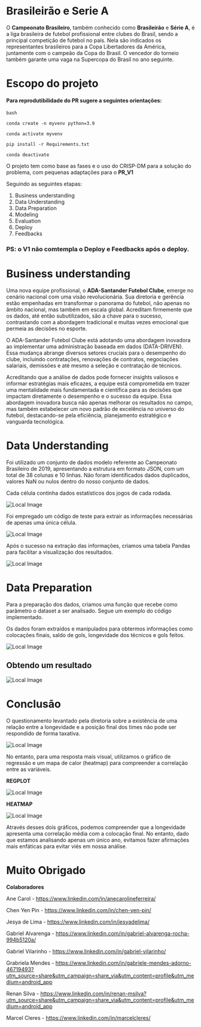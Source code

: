 # Brasileirão e Serie A

O **Campeonato Brasileiro**, também conhecido como **Brasileirão** e **Série A**, é a liga brasileira de futebol profissional entre clubes do Brasil, sendo a principal competição de futebol no país. Nela são indicados os representantes brasileiros para a Copa Libertadores da América, juntamente com o campeão da Copa do Brasil. O vencedor do torneio também garante uma vaga na Supercopa do Brasil no ano seguinte.

# Escopo do projeto

#### Para reprodutibilidade do PR sugere a seguintes orientações:

```
bash

conda create -n myvenv python=3.9

conda activate myvenv

pip install -r Requirements.txt

conda deactivate

```

O projeto tem como base as fases e o uso do CRISP-DM para a solução do problema, com pequenas adaptações para o **PR_V1**

Seguindo as seguintes etapas:

1. Business understanding
2. Data Understanding
3. Data Preparation
4. Modeling
5. Evaluation
6. Deploy
7. Feedbacks


### PS: o V1 não comtempla o Deploy e Feedbacks após o deploy.

# Business understanding


Uma nova equipe profissional, o **ADA-Santander Futebol Clube**, emerge no cenário nacional com uma visão revolucionária. Sua diretoria e gerência estão empenhadas em transformar o panorama do futebol, não apenas no âmbito nacional, mas também em escala global. Acreditam firmemente que os dados, até então subutilizados, são a chave para o sucesso, contrastando com a abordagem tradicional e muitas vezes emocional que permeia as decisões no esporte.

O ADA-Santander Futebol Clube está adotando uma abordagem inovadora ao implementar uma administração baseada em dados (DATA-DRIVEN). Essa mudança abrange diversos setores cruciais para o desempenho do clube, incluindo contratações, renovações de contratos, negociações salariais, demissões e até mesmo a seleção e contratação de técnicos.

Acreditando que a análise de dados pode fornecer insights valiosos e informar estratégias mais eficazes, a equipe está comprometida em trazer uma mentalidade mais fundamentada e científica para as decisões que impactam diretamente o desempenho e o sucesso da equipe. Essa abordagem inovadora busca não apenas melhorar os resultados no campo, mas também estabelecer um novo padrão de excelência no universo do futebol, destacando-se pela eficiência, planejamento estratégico e vanguarda tecnológica.


# Data Understanding

Foi utilizado um conjunto de dados modelo referente ao Campeonato Brasileiro de 2019, apresentando a estrutura em formato JSON, com um total de 38 colunas e 10 linhas. Não foram identificados dados duplicados, valores NaN ou nulos dentro do nosso conjunto de dados.

Cada célula continha dados estatísticos dos jogos de cada rodada.

![Local Image](img/file1.png)

Foi empregado um código de teste para extrair as informações necessárias de apenas uma única célula.

![Local Image](img/teste1.png)

Após o sucesso na extração das informações, criamos uma tabela Pandas para facilitar a visualização dos resultados.

![Local Image](img/Eg1.png)

# Data Preparation 

Para a preparação dos dados, criamos uma função que recebe como parâmetro o dataset a ser analisado. Segue um exemplo do código implementado.

Os dados foram extraídos e manipulados para obtermos informações como colocações finais, saldo de gols, longevidade dos técnicos e gols feitos.

![Local Image](img/codigo1.png)

## Obtendo um resultado 

![Local Image](img/dados_finais.png)

# Conclusāo 

O questionamento levantado pela diretoria sobre a existência de uma relação entre a longevidade e a posição final dos times não pode ser respondido de forma taxativa.

![Local Image](img/grafico_final.png)

No entanto, para uma resposta mais visual, utilizamos o gráfico de regressão e um mapa de calor (heatmap) para compreender a correlação entre as variáveis.

**REGPLOT**

![Local Image](img/regplot.png)

**HEATMAP**

![Local Image](img/correlacao.png)

Através desses dois gráficos, podemos compreender que a longevidade apresenta uma correlação média com a colocação final. No entanto, dado que estamos analisando apenas um único ano, evitamos fazer afirmações mais enfáticas para evitar viés em nossa análise.

# Muito Obrigado
**Colaboradores**

Ane Carol - https://www.linkedin.com/in/anecarolineferreira/

Chen Yen Pin - https://www.linkedin.com/in/chen-yen-pin/

Jesya de Lima - https://www.linkedin.com/in/jesyadelima/

Gabriel Alvarenga - https://www.linkedin.com/in/gabriel-alvarenga-rocha-994b5120a/

Gabriel Vilarinho - https://www.linkedin.com/in/gabriel-vilarinho/

Grabriela Mendes - https://www.linkedin.com/in/gabriele-mendes-adorno-46719493?utm_source=share&utm_campaign=share_via&utm_content=profile&utm_medium=android_app

Renan Silva - https://www.linkedin.com/in/renan-msilva?utm_source=share&utm_campaign=share_via&utm_content=profile&utm_medium=android_app 

Marcel Cleres - https://www.linkedin.com/in/marcelcleres/




